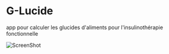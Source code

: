 G-Lucide
========

app pour calculer les glucides d'aliments pour l'insulinothérapie fonctionnelle

![ScreenShot](https://raw.github.com/i-saumitra/Voice-controlled-MP3-Player/master/screenshot.jpg)
